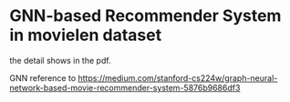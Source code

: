 # GNN-based Recommender System in movielen dataset

the detail shows in the pdf.

GNN reference to 
https://medium.com/stanford-cs224w/graph-neural-network-based-movie-recommender-system-5876b9686df3
